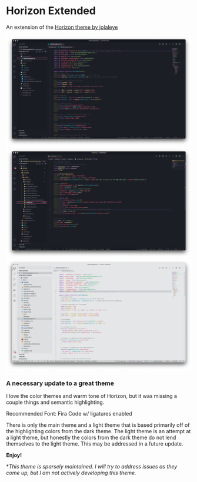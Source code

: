# Horizon Extended

An extension of the [Horizon theme by jolaleye](https://marketplace.visualstudio.com/items?itemName=jolaleye.horizon-theme-vscode)

![jsx screenshot](./jsxshot.png)
![python screenshot](./pythonshot.png)
![light jsx screenshot](./lightjsx.png)

### A necessary update to a great theme

I love the color themes and warm tone of Horizon, but it was missing a couple things and semantic highlighting.

Recommended Font: Fira Code w/ ligatures enabled

There is only the main theme and a light theme that is based primarily off of the highlighting colors from the dark theme. The light theme is an attempt at a light theme, but honestly the colors from the dark theme do not lend themselves to the light theme. This may be addressed in a future update.

**Enjoy!**

**This theme is sparsely maintained. I will try to address issues as they come up, but I am not actively developing this theme.*
